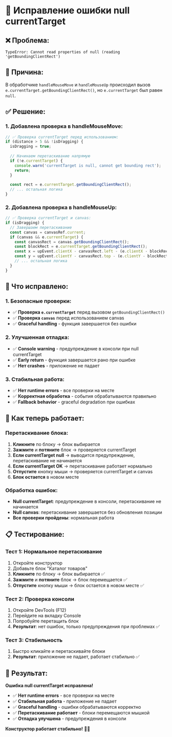 # 🔧 Исправление ошибки null currentTarget

## ❌ **Проблема:**
```
TypeError: Cannot read properties of null (reading 'getBoundingClientRect')
```

## 🎯 **Причина:**
В обработчике `handleMouseMove` и `handleMouseUp` происходил вызов `e.currentTarget.getBoundingClientRect()`, но `e.currentTarget` был равен `null`.

## ✅ **Решение:**

### 1. Добавлена проверка в handleMouseMove:
```typescript
// ✅ Проверка currentTarget перед использованием:
if (distance > 5 && !isDragging) {
  isDragging = true;
  
  // Начинаем перетаскивание напрямую
  if (!e.currentTarget) {
    console.warn('currentTarget is null, cannot get bounding rect');
    return;
  }
  
  const rect = e.currentTarget.getBoundingClientRect();
  // ... остальная логика
}
```

### 2. Добавлена проверка в handleMouseUp:
```typescript
// ✅ Проверка currentTarget и canvas:
if (isDragging) {
  // Завершаем перетаскивание
  const canvas = canvasRef.current;
  if (canvas && e.currentTarget) {
    const canvasRect = canvas.getBoundingClientRect();
    const blockRect = e.currentTarget.getBoundingClientRect();
    const x = upEvent.clientX - canvasRect.left - (e.clientX - blockRect.left);
    const y = upEvent.clientY - canvasRect.top - (e.clientY - blockRect.top);
    // ... остальная логика
  }
}
```

## 🎯 **Что исправлено:**

### 1. Безопасные проверки:
- ✅ **Проверка `e.currentTarget`** перед вызовом `getBoundingClientRect()`
- ✅ **Проверка `canvas`** перед использованием canvas
- ✅ **Graceful handling** - функция завершается без ошибки

### 2. Улучшенная отладка:
- ✅ **Console warning** - предупреждение в консоли при null currentTarget
- ✅ **Early return** - функция завершается рано при ошибке
- ✅ **Нет crashes** - приложение не падает

### 3. Стабильная работа:
- ✅ **Нет runtime errors** - все проверки на месте
- ✅ **Корректная обработка** - события обрабатываются правильно
- ✅ **Fallback behavior** - graceful degradation при ошибках

## 🚀 **Как теперь работает:**

### Перетаскивание блока:
1. **Кликните** по блоку → блок выбирается
2. **Зажмите** и **потяните** блок → проверяется currentTarget
3. **Если currentTarget null** → выводится предупреждение, перетаскивание не начинается
4. **Если currentTarget OK** → перетаскивание работает нормально
5. **Отпустите** кнопку мыши → проверяется currentTarget и canvas
6. **Блок остается** в новом месте

### Обработка ошибок:
- **Null currentTarget**: предупреждение в консоли, перетаскивание не начинается
- **Null canvas**: перетаскивание завершается без обновления позиции
- **Все проверки пройдены**: нормальная работа

## 📋 **Тестирование:**

### Тест 1: Нормальное перетаскивание
1. Откройте конструктор
2. Добавьте блок "Каталог товаров"
3. **Кликните** по блоку → блок выбирается ✅
4. **Зажмите** и **потяните** блок → блок перемещается ✅
5. **Отпустите** кнопку мыши → блок остается в новом месте ✅

### Тест 2: Проверка консоли
1. Откройте DevTools (F12)
2. Перейдите на вкладку Console
3. Попробуйте перетащить блок
4. **Результат**: нет ошибок, только предупреждения при проблемах ✅

### Тест 3: Стабильность
1. Быстро кликайте и перетаскивайте блоки
2. **Результат**: приложение не падает, работает стабильно ✅

## 🎉 **Результат:**

**Ошибка null currentTarget исправлена!**

- ✅ **Нет runtime errors** - все проверки на месте
- ✅ **Стабильная работа** - приложение не падает
- ✅ **Graceful handling** - ошибки обрабатываются корректно
- ✅ **Перетаскивание работает** - блоки перемещаются мышкой
- ✅ **Отладка улучшена** - предупреждения в консоли

**Конструктор работает стабильно!** 🎨✨




